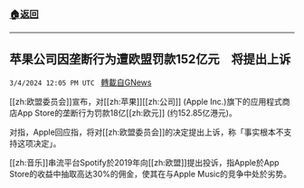 ###  [:house:返回](README.md)
---


## 苹果公司因垄断行为遭欧盟罚款152亿元　将提出上诉
`3/4/2024 12:05 PM UTC ` [轉載自GNews](https://gnews.org/articles/2363591)

[[zh:欧盟委员会]]宣布，对[[zh:苹果]][[zh:公司]] (Apple Inc.)旗下的应用程式商店App Store的垄断行为罚款18亿[[zh:欧元]] (约152.85亿港元)。

对指，Apple回应指，将对[[zh:欧盟委员会]]的决定提出上诉，称「事实根本不支持这项决定」。

[[zh:音乐]]串流平台Spotify於2019年向[[zh:欧盟]]提出投诉，指Apple於App Store的收益中抽取高达30%的佣金，使其在与Apple Music的竞争中处於劣势。
